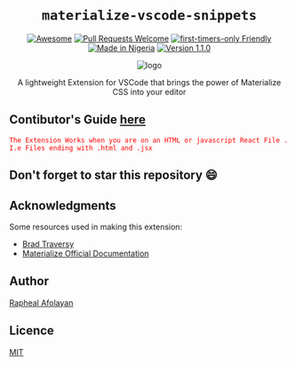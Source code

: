 <div align="center">
 
 # `materialize-vscode-snippets`
 
 [![Awesome](https://cdn.rawgit.com/sindresorhus/awesome/d7305f38d29fed78fa85652e3a63e154dd8e8829/media/badge.svg)](https://github.com/sindresorhus/awesome)
[![Pull Requests Welcome](https://img.shields.io/badge/PRs-welcome-red.svg?style=flat)](http://makeapullrequest.com)
[![first-timers-only Friendly](https://img.shields.io/badge/first--timers--only-friendly-blue.svg)](http://www.firsttimersonly.com/)
[![Made in Nigeria](https://img.shields.io/badge/made%20in-nigeria-008751.svg?style=flat-square)](https://github.com/acekyd/made-in-nigeria)
[![Version 1.1.0](https://img.shields.io/badge/version-1.1.0-purple.svg)](http://www.firsttimersonly.com/)

![logo](https://res.cloudinary.com/iambeejayayo/image/upload/v1551793612/icon.png)
 
A lightweight Extension for VSCode that brings the power of Materialize CSS into your editor

</div>

## Contibutor's Guide [here](https://github.com/opensaucedeveloper/materialize-vscode-snippets/blob/master/CONTRIBUTING.md)

<span style="color:red"> `The Extension Works when you are on an HTML or javascript React File . I.e Files ending with .html and .jsx` </span>

## Don't forget to star this repository :smile:

## Acknowledgments
Some resources used in making this extension:

* [Brad Traversy](https://traversymedia.com)
* [Materialize Official Documentation](https://materializecss.com)

## Author
[Rapheal Afolayan](https://github.com/opensaucedeveloper)

## Licence
[MIT](https://opensource.org/licenses/MIT)

